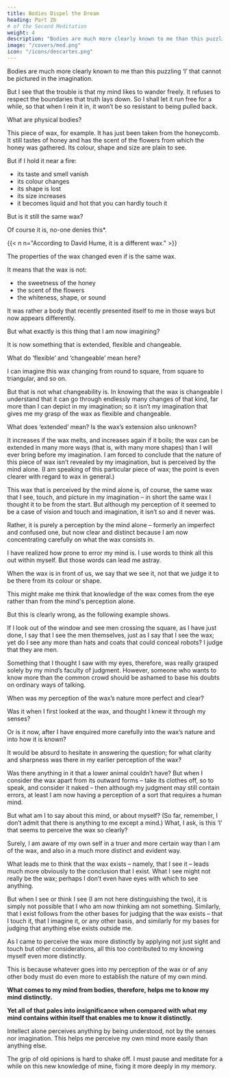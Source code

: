 ```yaml
---
title: Bodies Dispel the Dream
heading: Part 2b
# of the Second Meditation
weight: 4
description: "Bodies are much more clearly known to me than this puzzling ‘I’ that cannot be pictured in the imagination"
image: "/covers/med.png"
icon: "/icons/descartes.png"
---
```



Bodies are much more clearly known to me than this puzzling ‘I’ that cannot be pictured in the imagination. 

<!-- It would be surprising if this were right, though; for it would be surprising if I had a clearer grasp of things that I realize are doubtful, unknown and foreign to me – ·namely, bodies – than I have of what is true and known – namely my own self.  -->

But I see that the trouble is that my mind likes to wander freely. It refuses to respect the boundaries that truth lays down. So I shall let it run free for a while, so that when I rein it in, it won’t be so resistant to being pulled back.

<!-- Let us consider the things that people ordinarily think they understand best of all, namely the bodies that we touch and see. 

I don’t mean bodies in general – for our general thoughts are apt to be confused – but one particular body -->

What are physical bodies? 

This piece of wax, for example. It has just been taken from the honeycomb. It still tastes of honey and has the scent of the flowers from which the honey was gathered. Its colour, shape and size are plain to see. <!-- ; it is hard, cold and can be handled easily;  -->

<!-- if you rap it with your knuckle it makes a sound. In short, it has everything that seems to be needed for a body to be known perfectly clearly. But as I speak these words I hold the wax near to the fire, and look!  -->

But if I hold it near a fire:
- its taste and smell vanish
- its colour changes
- its shape is lost
- its size increases
- it becomes liquid and hot that you can hardly touch it<!-- , and it no longer makes a sound when you strike it.  -->

But is it still the same wax? 

Of course it is, no-one denies this*. 

{{< n n="According to David Hume, it is a different wax." >}}
 

The properties of the wax changed even if is the same wax. 
<!-- So what was it about the wax that I understood so clearly? Evidently it was not any of the features that the senses told me of; for all of them – brought to me through taste, smell, sight, touch or hearing – have now altered, yet it is still the same wax. -->

It means that the wax is not:
-  the sweetness of the honey
- the scent of the flowers
- the whiteness, shape, or sound

It was rather a body that recently presented itself to me in those ways but now appears differently. 

But what exactly is this thing that I am now imagining? 

It is now something that is <!-- Well, if we take away whatever doesn’t belong to the wax (that is, everything that the wax could be without), what is left is merely something --> extended, flexible and changeable. 

What do ‘flexible’ and ‘changeable’ mean here? 

I can imagine this wax changing from round to square, from square to triangular, and so on. 

But that is not what changeability is. In knowing that the wax is changeable I understand that it can go through endlessly many changes of that kind, far more than I can depict in my imagination; so it isn’t my imagination that gives me my grasp of the wax as flexible and changeable.

What does ‘extended’ mean? Is the wax’s extension also unknown? 

It increases if the wax melts, and increases again if it boils; the wax can be extended in many more ways (that is, with many more shapes) than I will ever bring before my imagination. I am forced to conclude that the nature of this piece of wax isn’t revealed by my imagination, but is perceived by the mind alone. (I am speaking of this particular piece of wax; the point is even clearer with regard to wax in general.) 

This wax that is perceived by the mind alone is, of course, the same wax that I see, touch, and picture in my imagination – in short the same wax I thought it to be from the start. But although my perception of it seemed to be a case of vision and touch and imagination, it isn’t so and it never was. 

Rather, it is purely a perception by the mind alone – formerly an imperfect and confused one, but now clear and distinct because I am now concentrating carefully on what the wax consists in.

I have realized how prone to error my mind is. I use words to think all this out within myself. But those words can lead me astray. 

When the wax is in front of us, we say that we see it, not that we judge it to be there from its colour or shape. 

This might make me think that knowledge of the wax comes from the eye rather than from the mind's perception alone. 

But this is clearly wrong, as the following example shows. 

If I look out of the window and see men crossing the square, as I have just done, I say that I see the men themselves, just as I say that I see the wax; yet do I see any more than hats and coats that could conceal robots? I judge that they are men.

Something that I thought I saw with my eyes, therefore, was really grasped solely by my mind’s faculty of judgment. However, someone who wants to know more than the common crowd should be ashamed to base his doubts on ordinary ways of talking. 

When was my perception of the wax’s nature more perfect and clear? 

Was it when I first looked at the wax, and thought I knew it through my senses? 

Or is it now, after I have enquired more carefully into the wax’s nature and into how it is known?

It would be absurd to hesitate in answering the question; for what clarity and sharpness was there in my earlier perception of the wax?

Was there anything in it that a lower animal couldn’t have? But when I consider the wax apart from its outward forms – take its clothes off, so to speak, and consider it naked – then although my judgment may still contain errors, at least I am now having a perception of a sort that requires a human mind.

But what am I to say about this mind, or about myself? (So far, remember, I don’t admit that there is anything to me except a mind.) What, I ask, is this ‘I’ that seems to perceive the wax so clearly? 

Surely, I am aware of my own self in a truer and more certain way than I am of the wax, and also in a much more distinct and evident way. 

What leads me to think that the wax exists – namely, that I see it – leads much more obviously to the conclusion that I exist. What I see might not really be the wax; perhaps I don’t even have eyes with which to see anything. 

But when I see or think I see (I am not here distinguishing the two), it is simply not possible that I who am now thinking am not something. Similarly, that I exist follows from the other bases for judging that the wax exists – that I touch it, that I imagine it, or any other basis, and similarly for my bases for judging that anything else exists outside me. 

As I came to perceive the wax more distinctly by applying not just sight and touch but other considerations, all this too contributed to my knowing myself even more distinctly. 

This is because whatever goes into my perception of the wax or of any other body must do even more to establish the nature of my own mind. 

**What comes to my mind from bodies, therefore, helps me to know my mind distinctly.** 

**Yet all of that pales into insignificance when compared with what my mind contains within itself that enables me to know it distinctly.**


<!-- I have reached the place where I wanted to be effortlessly!  -->

Intellect alone perceives anything by being understood, not by the senses nor <!--  I now know that even bodies are perceived not by the senses or by --> imagination. This helps me perceive my own mind more easily than anything else.

The grip of old opinions is hard to shake off. I must pause and meditate for a while on this new knowledge of mine, fixing it more deeply in my memory.
